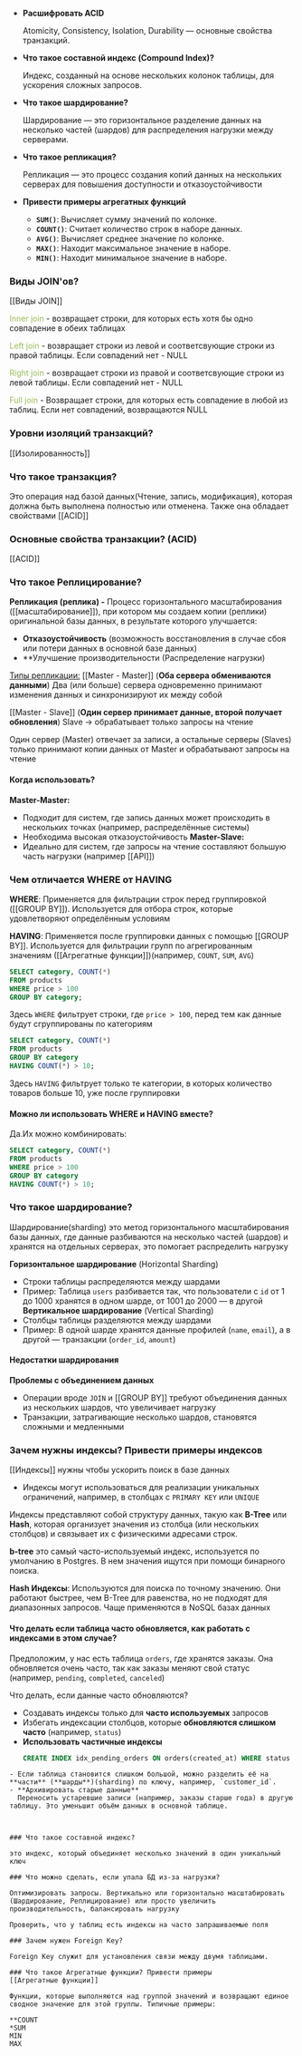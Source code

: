 
- **Расшифровать ACID**
    
    Atomicity, Consistency, Isolation, Durability — основные свойства транзакций.
    
- **Что такое составной индекс (Compound Index)?**
    
    Индекс, созданный на основе нескольких колонок таблицы, для ускорения сложных запросов.
- **Что такое шардирование?**
    
    Шардирование — это горизонтальное разделение данных на несколько частей (шардов) для распределения нагрузки между серверами.
    
- **Что такое репликация?**
    
    Репликация — это процесс создания копий данных на нескольких серверах для повышения доступности и отказоустойчивости
    
- **Привести примеры агрегатных функций**
    
    - **`SUM()`**: Вычисляет сумму значений по колонке.
    - **`COUNT()`**: Считает количество строк в наборе данных.
    - **`AVG()`**: Вычисляет среднее значение по колонке.
    - **`MAX()`**: Находит максимальное значение в наборе.
    - **`MIN()`**: Находит минимальное значение в наборе.

### Виды JOIN'ов?
[[Виды JOIN]]

<font color="#9bbb59">Inner join</font> - возвращает строки, для которых есть хотя бы одно совпадение в обеих таблицах

<font color="#9bbb59">Left join</font> - возвращает строки из левой и соответсвующие строки из правой таблицы. Если совпадений нет - NULL  
  
<font color="#9bbb59">Right join</font> - возвращает строки из правой и соответсвующие строки из левой таблицы. Если совпадений нет - NULL  
  
<font color="#9bbb59">Full join</font> - Возвращает строки, для которых есть совпадение в любой из таблиц. Если нет совпадений, возвращаются NULL

### Уровни изоляций транзакций?

[[Изолированность]]

### Что такое транзакция?

Это операция над базой данных(Чтение, запись, модификация), которая должна быть выполнена полностью или отменена. Также она обладает свойствами [[ACID]]

### Основные свойства транзакции? **(ACID)**

[[ACID]]

### Что такое Реплицирование?

**Репликация (реплика) -** Процесс горизонтального масштабирования ([[масштабирование]]), при котором мы создаем копии (реплики) оригинальной базы данных, в результате которого улучшается:

- **Отказоустойчивость** (возможность восстановления в случае сбоя или потери данных в основной базе данных)  
- **Улучшение производительности (Распределение нагрузки)  
  
<u>Типы репликации:</u>
[[Master - Master]] (**Оба сервера обмениваются данными**)
Два (или больше) сервера одновременно принимают изменения данных и синхронизируют их между собой
  
[[Master - Slave]] (**Один сервер принимает данные, второй получает обновления**) Slave -> обрабатывает только запросы на чтение

Один сервер (Master) отвечает за записи, а остальные серверы (Slaves) только принимают копии данных от Master и обрабатывают запросы на чтение

#### Когда использовать?

**Master-Master:**
- Подходит для систем, где запись данных может происходить в нескольких точках (например, распределённые системы)
- Необходима высокая отказоустойчивость
**Master-Slave:**
- Идеально для систем, где запросы на чтение составляют большую часть нагрузки (например [[API]])


### Чем отличается **WHERE** от **HAVING**

**WHERE**: Применяется для фильтрации строк перед группировкой
([[GROUP BY]]). Используется для отбора строк, которые удовлетворяют определённым условиям

**HAVING**: Применяется после группировки данных с помощью [[GROUP BY]]. Используется для фильтрации групп по агрегированным значениям
([[Агрегатные функции]])(например, `COUNT`, `SUM`, `AVG`)

```sql
SELECT category, COUNT(*)
FROM products
WHERE price > 100
GROUP BY category;
```
Здесь `WHERE` фильтрует строки, где `price > 100`, перед тем как данные будут сгруппированы по категориям

```sql
SELECT category, COUNT(*)
FROM products
GROUP BY category
HAVING COUNT(*) > 10;
```
Здесь `HAVING` фильтрует только те категории, в которых количество товаров больше 10, уже после группировки

#### Можно ли использовать WHERE и HAVING вместе?
Да.Их можно комбинировать:
```sql
SELECT category, COUNT(*)
FROM products
WHERE price > 100
GROUP BY category
HAVING COUNT(*) > 10;
```

### Что такое шардирование?

Шардирование(sharding) это метод горизонтального масштабирования базы данных, где данные разбиваются на несколько частей (шардов) и хранятся на отдельных серверах, это помогает распределить нагрузку

**Горизонтальное шардирование** (Horizontal Sharding)
- Строки таблицы распределяются между шардами
- Пример: Таблица `users` разбивается так, что пользователи с `id` от 1 до 1000 хранятся в одном шарде, от 1001 до 2000 — в другой
**Вертикальное шардирование** (Vertical Sharding)
- Столбцы таблицы разделяются между шардами
- Пример: В одной шарде хранятся данные профилей (`name`, `email`), а в другой — транзакции (`order_id`, `amount`)

#### Недостатки шардирования

**Проблемы с объединением данных**
- Операции вроде `JOIN` и [[GROUP BY]] требуют объединения данных из нескольких шардов, что увеличивает нагрузку
- Транзакции, затрагивающие несколько шардов, становятся сложными и медленными

### Зачем нужны индексы? Привести примеры индексов

[[Индексы]] нужны чтобы ускорить поиск в базе данных

- Индексы могут использоваться для реализации уникальных ограничений, например, в столбцах с `PRIMARY KEY` или `UNIQUE`

Индексы представляют собой структуру данных, такую как **B-Tree** или **Hash**, которая организует значения из столбца (или нескольких столбцов) и связывает их с физическими адресами строк.


**b-tree** это самый часто-используемый индекс, используется по умолчанию в Postgres. В нем значения ищутся при помощи бинарного поиска.

**Hash Индексы**: Используются для поиска по точному значению. Они работают быстрее, чем B-Tree для равенства, но не подходят для диапазонных запросов. Чаще применяются в NoSQL базах данных

#### Что делать если таблица часто обновляется, как работать с индексами в этом случае?

Предположим, у нас есть таблица `orders`, где хранятся заказы. Она обновляется очень часто, так как заказы меняют свой статус (например, `pending`, `completed`, `canceled`)

Что делать, если данные часто обновляются?
- Создавать индексы только для **часто используемых** запросов
- Избегать индексации столбцов, которые **обновляются слишком часто** (например, `status`)
- **Использовать частичные индексы** 
  ```sql
  CREATE INDEX idx_pending_orders ON orders(created_at) WHERE status = 'pending';
```
- Если таблица становится слишком большой, можно разделить её на **части** (**шарды**)(sharding) по ключу, например, `customer_id`.
- **Архивировать старые данные**
  Переносить устаревшие записи (например, заказы старше года) в другую таблицу. Это уменьшит объём данных в основной таблице.



### Что такое составной индекс?

это индекс, который объединяет несколько значений в один уникальный ключ

### Что можно сделать, если упала БД из-за нагрузки?

Оптимизировать запросы. Вертикально или горизонтально масштабировать (Шардирование, Реплицирование) или просто увеличить производительность, балансировать нагрузку

Проверить, что у таблиц есть индексы на часто запрашиваемые поля

### Зачем нужен Foreign Key?

Foreign Key служит для установления связи между двумя таблицами.

### Что такое Агрегатные функции? Привести примеры
[[Агрегатные функции]]

Функции, которые выполняются над группой значений и возвращают единое сводное значение для этой группы. Типичные примеры:   
  
**COUNT  
*SUM  
MIN  
MAX

